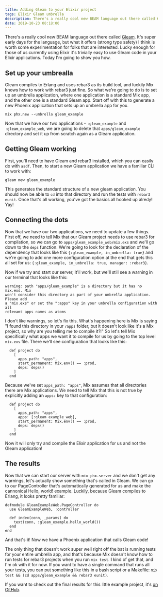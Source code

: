```yaml
---
title: Adding Gleam to your Elixir project
tags: Elixir Gleam umbrella
description: There's a really cool new BEAM language out there called Gleam. It's super early days for the language, but what it offers (strong type safety) I think is worth some experimentation for folks that are interested.
date: 2019-10-23 00:18:00
---
```


There's a really cool new BEAM language out there called [Gleam](https://gleam.run/). It's super early
days for the language, but what it offers (strong type safety) I think is worth
some experimentation for folks that are interested. Lucky enough for those of us
currently using Elixir it's trivially easy to use Gleam code in your Elixir
applications. Today I'm going to show you how.

## Set up your umbrealla

Gleam compiles to Erlang and uses rebar3 as its build tool, and luckily Mix
knows how to work with rebar3 just fine. So what we're going to do is to set up
an umbrella application, where one application is a standard Mix app, and the
other one is a standard Gleam app. Start off with this to generate a new Phoenix
application that sets up an umbrella app for you.

```
mix phx.new --umbrella gleam_example
```

Now that we have our two applications - `:gleam_example` and
`:gleam_example_web`, we are going to delete that `apps/gleam_example` directory
and set it up from scratch again as a Gleam application.

## Getting Gleam working

First, you'll need to have Gleam and rebar3 installed, which you can easily do
with `asdf`. Then, to start a new Gleam application we have a familiar CLI to
work with:

```
gleam new gleam_example
```

This generates the standard structure of a new gleam application. You should now
be able to `cd` into that directory and run the tests with `rebar3 eunit`. Once
that's all working, you've got the basics all hooked up alredy! Yay!

## Connecting the dots

Now that we have our two applications, we need to update a few things. First
off, we need to tell Mix that our Gleam project needs to use rebar3 for
compilation, so we can go to `apps/gleam_example_web/mix.exs` and we'll go down
to the `deps` function. We're going to look for the declaration of the
dependency that looks like this `{:gleam_example, in_umbrella: true}` and we're
going to add one more configuration option at the end that gets this all set for
us: `{:gleam_example, in_umbrella: true, manager: :rebar3}`.

Now if we try and start our server, it'll work, but we'll still see a warning in
our terminal that looks like this:

```
warning: path "apps/gleam_example" is a directory but it has no mix.exs. Mix
won't consider this directory as part of your umbrella application. Please add
a "mix.exs" or set the ":apps" key in your umbrella configuration with all
relevant apps names as atoms
```

I don't like warnings, so let's fix this. What's happening here is Mix is saying
"I found this directory in your `/apps` folder, but it doesn't look like it's a
Mix project, so why are you telling me to compile it?!" So let's tell Mix
specifically what apps we want it to compile for us by going to the top level
`mix.exs` file. There we'll see configuration that looks like this:

```
  def project do
    [
      apps_path: "apps",
      start_permanent: Mix.env() == :prod,
      deps: deps()
    ]
  end
```

Because we've set `apps_path: "apps"`, Mix assumes that all directories there
are Mix applications. We need to tell Mix that this is not true by explicitly
adding an `apps:` key to that configuration:

```
  def project do
    [
      apps_path: "apps",
      apps: [:gleam_example_web],
      start_permanent: Mix.env() == :prod,
      deps: deps()
    ]
  end
```

Now it will only try and compile the Elixir application for us and not the Gleam
application!

## The results

Now that we can start our server with `mix phx.server` and we don't get any
warnings, let's actually show something that's called in Gleam. We can go to our
PageController that's automatically generated for us and make the cannonical
Hello, world! example. Luckily, because Gleam compiles to Erlang, it looks
pretty familiar:

```
defmodule GleamExampleWeb.PageController do
  use GleamExampleWeb, :controller

  def index(conn, _params) do
    text(conn, :gleam_example.hello_world())
  end
end
```

And that's it! Now we have a Phoenix application that calls Gleam code!

The only thing that doesn't work super well right off the bat is running tests
for your entire umbrella app, and that's because Mix doesn't know how to run
tests for rebar3 projects when you run `mix test`. I kind of get that, and I'm
ok with it for now. If you want to have a single command that runs all your
tests, you can put something like this in a bash script or a Makefile: `mix test
&& (cd apps/gleam_example && rebar3 eunit)`.

If you want to check out the final results for this little example project, it's
[on GitHub](https://github.com/devonestes/gleam_example).
